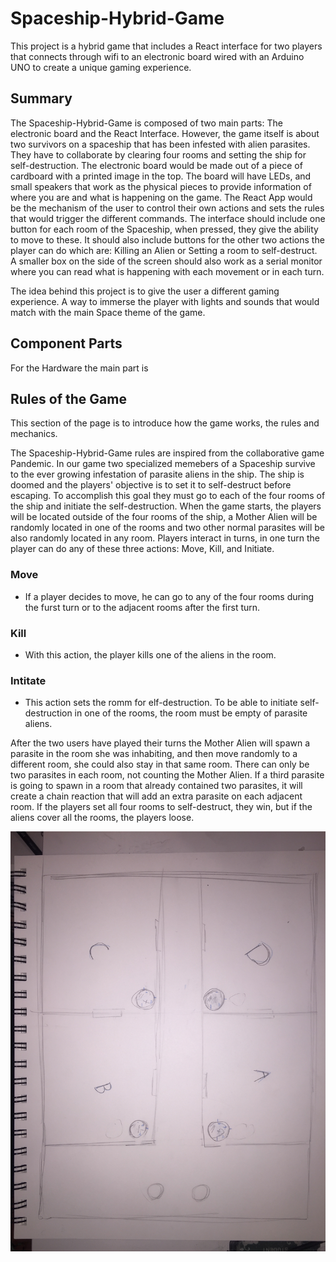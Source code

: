 # Spaceship-Hybrid-Game

This project is a hybrid game that includes a React interface for two players that connects through wifi to an electronic board wired with an Arduino UNO to create a unique gaming experience.

## Summary

The Spaceship-Hybrid-Game is composed of two main parts: The electronic board and the React Interface. However, the game itself is about two survivors on a spaceship that has been infested with alien parasites. They have to collaborate by clearing four rooms and setting the ship for self-destruction. The electronic board would be made out of a piece of cardboard with a printed image in the top. The board will have LEDs, and small speakers that work as the physical pieces to provide information of where you are and what is happening on the game. The React App would be the mechanism of the user to control their own actions and sets the rules that would trigger the different commands. The interface should include one button for each room of the Spaceship, when pressed, they give the ability to move to these. It should also include buttons for the other two actions the player can do which are: Killing an Alien or Setting a room to self-destruct. A smaller box on the side of the screen should also work as a serial monitor where you can read what is happening with each movement or in each turn. 

The idea behind this project is to give the user a different gaming experience. A way to immerse the player with lights and sounds that would match with the main Space theme of the game.

## Component Parts

For the Hardware the main part is

## Rules of the Game

This section of the page is to introduce how the game works, the rules and mechanics.

The Spaceship-Hybrid-Game rules are inspired from the collaborative game Pandemic. In our game two specialized memebers of a Spaceship survive to the ever growing infestation of parasite aliens in the ship. The ship is doomed and the players' objective is to set it to self-destruct before escaping. To accomplish this goal they must go to each of the four rooms of the ship and initiate the self-destruction. When the game starts, the players will be located outside of the four rooms of the ship, a Mother Alien will be randomly located in one of the rooms and two other normal parasites will be also randomly located in any room. Players interact in turns, in one turn the player can do any of these three actions: Move, Kill, and Initiate.  

### Move
- If a player decides to move, he can go to any of the four rooms during the furst turn or to the adjacent rooms after the first turn.

### Kill
- With this action, the player kills one of the aliens in the room.

### Intitate
- This action sets the romm for elf-destruction. To be able to initiate self-destruction in one of the rooms, the room must be empty of parasite aliens. 

After the two users have played their turns the Mother Alien will spawn a parasite in the room she was inhabiting, and then move randomly to a different room, she could also stay in that same room. There can only be two parasites in each room, not counting the Mother Alien. If a third parasite is going to spawn in a room that already contained two parasites, it will create a chain reaction that will add an extra parasite on each adjacent room. If the players set all four rooms to self-destruct, they win, but if the aliens cover all the rooms, the players loose.

![Alpha Version Board](testing-board.jpg)





